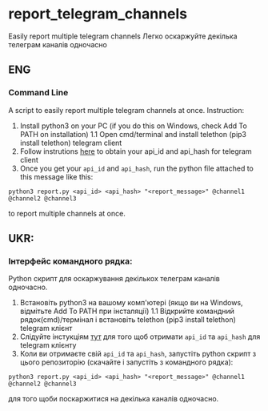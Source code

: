 # report_telegram_channels
Easily report multiple telegram channels
Легко оскаржуйте декілька телеграм каналів одночасно

## ENG
### Command Line
A script to easily report multiple telegram channels at once. Instruction:

1. Install python3 on your PC (if you do this on Windows, check Add To PATH on installation)
1.1 Open cmd/terminal and install telethon (pip3 install telethon) telegram client
2. Follow instrutions [here](https://core.telegram.org/api/obtaining_api_id) to obtain your api_id and api_hash for telegram client
3. Once you get your `api_id` and `api_hash`, run the python file attached to this message like this:
```shell
python3 report.py <api_id> <api_hash> "<report_message>" @channel1 @channel2 @channel3
```


to report multiple channels at once.

## UKR:
### Інтерфейс командного рядка:
Python скрипт для оскаржування декількох телеграм каналів одночасно.

1. Встановіть python3 на вашому комп'ютері (якщо ви на Windows, відмітьте Add To PATH при інсталяції)
1.1 Відкрийте командний рядок(cmd)/термінал і встановіть telethon (pip3 install telethon) telegram клієнт
2. Слідуйте інстукціям [тут](https://core.telegram.org/api/obtaining_api_id) для того щоб отримати `api_id` та `api_hash` для telegram клієнту
3. Коли ви отримаєте свій `api_id` та `api_hash`, запустіть python скрипт з цього репозиторію (скачайте і запустіть з командного рядка):
```shell
python3 report.py <api_id> <api_hash> "<report_message>" @channel1 @channel2 @channel3
```

для того щоби поскаржитися на декілька каналів одночасно.